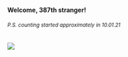 #### Welcome, 387th stranger!

###### <sup>P.S. counting started approximately in 10.01.21</sup>

<img src="https://kraftwerk28.pp.ua/vcnt.png"></img>

